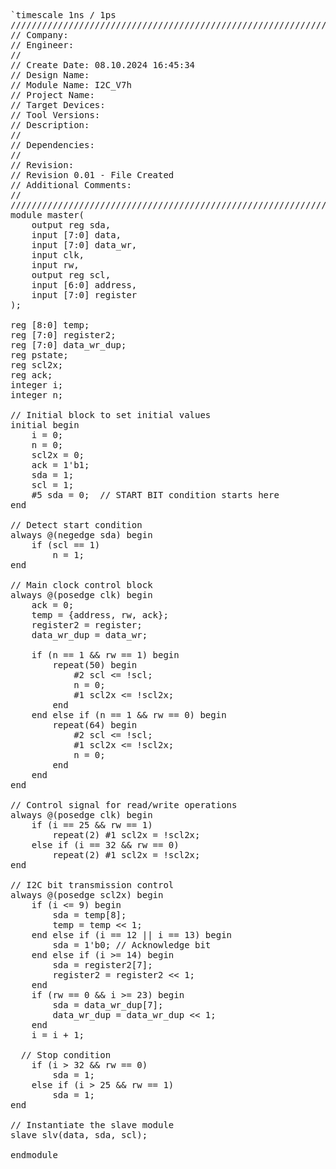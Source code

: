 <pre>`timescale 1ns / 1ps
//////////////////////////////////////////////////////////////////////////////////
// Company: 
// Engineer: 
// 
// Create Date: 08.10.2024 16:45:34
// Design Name: 
// Module Name: I2C_V7h
// Project Name: 
// Target Devices: 
// Tool Versions: 
// Description: 
// 
// Dependencies: 
// 
// Revision:
// Revision 0.01 - File Created
// Additional Comments:
// 
//////////////////////////////////////////////////////////////////////////////////
module master(
    output reg sda,
    input [7:0] data,
    input [7:0] data_wr,
    input clk,
    input rw,
    output reg scl,
    input [6:0] address,
    input [7:0] register
);

reg [8:0] temp;
reg [7:0] register2;
reg [7:0] data_wr_dup;
reg pstate;
reg scl2x;
reg ack;
integer i;
integer n;

// Initial block to set initial values
initial begin
    i = 0;
    n = 0;
    scl2x = 0;
    ack = 1'b1;
    sda = 1;
    scl = 1;
    #5 sda = 0;  // START BIT condition starts here
end

// Detect start condition
always @(negedge sda) begin
    if (scl == 1)
        n = 1;
end

// Main clock control block
always @(posedge clk) begin
    ack = 0;
    temp = {address, rw, ack};
    register2 = register;
    data_wr_dup = data_wr;

    if (n == 1 && rw == 1) begin
        repeat(50) begin
            #2 scl <= !scl; 
            n = 0;
            #1 scl2x <= !scl2x; 
        end
    end else if (n == 1 && rw == 0) begin
        repeat(64) begin
            #2 scl <= !scl; 
            #1 scl2x <= !scl2x; 
            n = 0;
        end
    end
end

// Control signal for read/write operations
always @(posedge clk) begin
    if (i == 25 && rw == 1)
        repeat(2) #1 scl2x = !scl2x;
    else if (i == 32 && rw == 0)
        repeat(2) #1 scl2x = !scl2x;
end

// I2C bit transmission control
always @(posedge scl2x) begin
    if (i <= 9) begin
        sda = temp[8];
        temp = temp << 1;
    end else if (i == 12 || i == 13) begin
        sda = 1'b0; // Acknowledge bit
    end else if (i >= 14) begin
        sda = register2[7];
        register2 = register2 << 1;
    end
    if (rw == 0 && i >= 23) begin
        sda = data_wr_dup[7];
        data_wr_dup = data_wr_dup << 1;
    end
    i = i + 1;

  // Stop condition
    if (i > 32 && rw == 0)
        sda = 1;
    else if (i > 25 && rw == 1)
        sda = 1;
end

// Instantiate the slave module
slave slv(data, sda, scl);

endmodule </pre>
